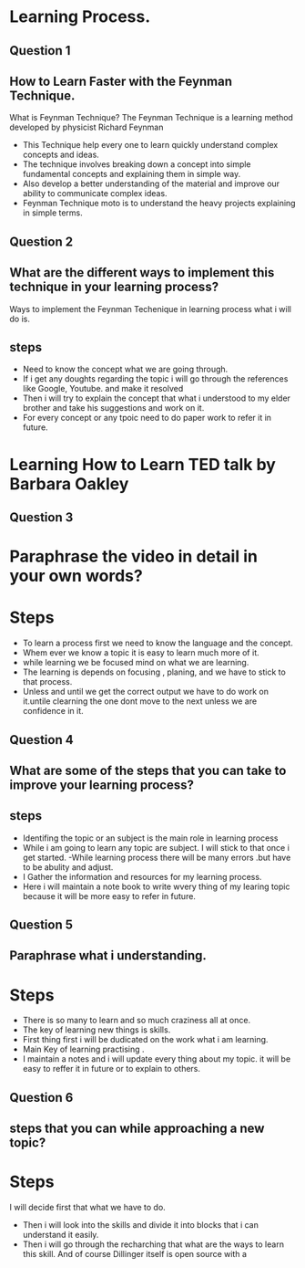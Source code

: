 # Learning Process.
## Question 1
## How to Learn Faster with the Feynman Technique.

What is Feynman Technique?
The Feynman Technique is a learning method developed by physicist Richard Feynman


- This Technique help every one to learn quickly understand complex concepts and       ideas.
- The technique involves breaking down a concept into simple fundamental concepts and   explaining them in simple way.
-  Also develop a better understanding of the material and improve our ability to communicate complex ideas.
- Feynman Technique moto is to understand the heavy projects explaining in  simple terms.

## Question 2
 ## What are the different ways to implement this technique in your learning process?
 Ways to implement the Feynman Techenique in learning process what i will do is.


## steps
-  Need to know the concept what we are going through.
- If i get any doughts regarding the topic i will go through the references like Google, Youtube. and make it resolved 
- Then i will try to explain the concept that what i understood to my elder brother and take his suggestions and work on it.
- For every concept or any tpoic need to do paper work to refer it in future.


# Learning How to Learn TED talk by Barbara Oakley
## Question 3
# Paraphrase the video in detail in your own words?
# Steps
- To learn a process first we need to know the language and the concept.
- Whem ever we know a topic it is easy to learn much more of it.
- while learning we be focused mind on what we are learning.
- The learning is depends on focusing , planing, and we have to stick to that process.
- Unless and until we get the correct output we have to do work on it.untile clearning the one dont move to the next unless we are confidence in it.


## Question 4
 ## What are some of the steps that you can take to improve your learning process? 
## steps
- Identifing the topic or an subject is the main role in learning process
- While i am going to learn any topic are subject. I will stick to that once i get started.
-While learning process there will be many errors .but have to be abulity and adjust.
- I Gather the information and resources for my learning process.
- Here i will maintain a note book to write wvery thing of my learing topic because it will be more easy to refer in future.


## Question 5
 ## Paraphrase what i understanding.
# Steps
- There is so many to learn and so much craziness all at once.
- The key of learning new things is skills.
- First thing first i will be dudicated on the work what i am learning. 
- Main Key of learning practising .
- I maintain a notes and i will update every thing about my topic. it will be easy to reffer it in future or to explain to others.

## Question 6
##  steps that you can while approaching a new topic?


# Steps
I will decide first that what we have to do.
- Then i will look into the skills and divide it into blocks that i can understand it easily.
- Then i will go through the recharching that  what are the ways to learn this skill.
And of course Dillinger itself is open source with a 
 
 


